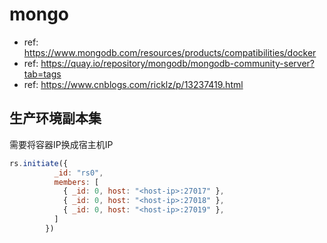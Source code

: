 # mongo

- ref: <https://www.mongodb.com/resources/products/compatibilities/docker>
- ref: <https://quay.io/repository/mongodb/mongodb-community-server?tab=tags>
- ref: <https://www.cnblogs.com/ricklz/p/13237419.html>

## 生产环境副本集

需要将容器IP换成宿主机IP

```js
rs.initiate({
          _id: "rs0",
          members: [
            { _id: 0, host: "<host-ip>:27017" },
            { _id: 0, host: "<host-ip>:27018" },
            { _id: 0, host: "<host-ip>:27019" },
          ]
        })
```
